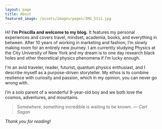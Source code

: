 ```yaml
---
layout: page
title: About
featured_image: /assets/images/pages/IMG_5111.jpg
---
```


Hi! **I’m Priscilla and welcome to my blog.** It features my personal experiences and covers travel, mindset, academia, books, and everything in between. After 10 years of working in marketing and fashion, I’m slowly making room for an entirely new journey. I am currently studying Physics at the City University of New York and my dream is to one day research black holes and other theoretical physics phenomena if I’m lucky enough. 

I'm an avid traveler, reader, futurist, quantum physics enthusiast, and I describe myself as a purpose-driven storyteller. My ethos is to combine resilience with curiosity and passion, which in my opinion, you can never go wrong with.

I’m a solo parent of a wonderful 9-year-old boy and we both love the cosmos, adventures, and mountains. 

>Somewhere, something incredible is waiting to be known. <cite>— Carl Sagan</cite>

*Thank you for reading!* 
